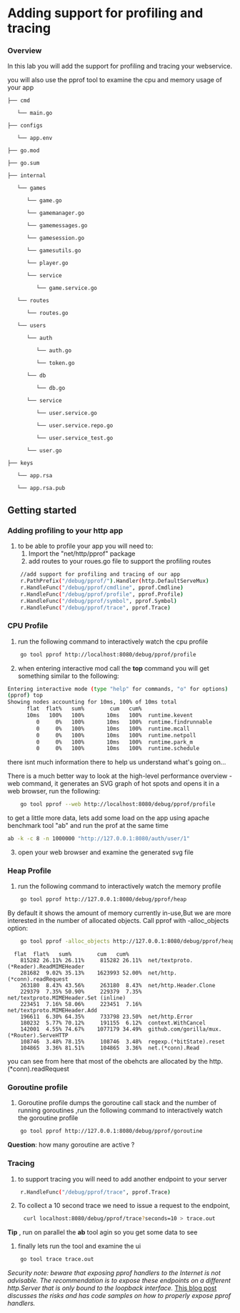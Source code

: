 # Adding support for profiling and tracing

### Overview

In this lab you will add the support for profiling and tracing  your webservice.

you will also use the pprof tool to examine the cpu and memory usage of your app

```
├── cmd

   └── main.go

├── configs

   └── app.env

├── go.mod

├── go.sum

├── internal

   └── games

      └── game.go

      └── gamemanager.go

      └── gamemessages.go

      └── gamesession.go

      └── gamesutils.go

      └── player.go

      └── service

         └── game.service.go

   └── routes

      └── routes.go

   └── users

      └── auth

         └── auth.go

         └── token.go

      └── db

         └── db.go

      └── service

         └── user.service.go

         └── user.service.repo.go

         └── user.service_test.go

      └── user.go

├── keys

   └── app.rsa

   └── app.rsa.pub
```

## Getting started 

### Adding profiling to your http app

1. to be able to profile your app you will need to:
   1. Import the "net/http/pprof" package
   2.  add routes to your roues.go file to support the profiling routes

```bash
	//add support for profiling and tracing of our app
	r.PathPrefix("/debug/pprof/").Handler(http.DefaultServeMux)
	r.HandleFunc("/debug/pprof/cmdline", pprof.Cmdline)
	r.HandleFunc("/debug/pprof/profile", pprof.Profile)
	r.HandleFunc("/debug/pprof/symbol", pprof.Symbol)
	r.HandleFunc("/debug/pprof/trace", pprof.Trace)
```

### CPU Profile

1.  run the following command to interactively watch the cpu profile 

```bash
	go tool pprof http://localhost:8080/debug/pprof/profile
```

2. when entering interactive mod call the **top** command you will get something similar to the following:

```bash
Entering interactive mode (type "help" for commands, "o" for options)
(pprof) top
Showing nodes accounting for 10ms, 100% of 10ms total
      flat  flat%   sum%        cum   cum%
      10ms   100%   100%       10ms   100%  runtime.kevent
         0     0%   100%       10ms   100%  runtime.findrunnable
         0     0%   100%       10ms   100%  runtime.mcall
         0     0%   100%       10ms   100%  runtime.netpoll
         0     0%   100%       10ms   100%  runtime.park_m
         0     0%   100%       10ms   100%  runtime.schedule
```

there isnt much information there to help us understand what's going on...

There is a much better way to look at the high-level performance overview - web command, it generates an SVG graph of hot spots and opens it in a web browser, run the following:

```bash
	go tool pprof --web http://localhost:8080/debug/pprof/profile
```

to get a little more data, lets add some load on the app using apache benchmark tool "ab" and run the prof at the same time

```bash
ab -k -c 8 -n 1000000 "http://127.0.0.1:8080/auth/user/1"
```

3. open your web browser and examine the generated svg file

   

### Heap Profile

1.  run the following command to interactively watch the memory profile 

```bash
	go tool pprof http://127.0.0.1:8080/debug/pprof/heap
```

By default it shows the amount of memory currently in-use,But we are more interested in the number of allocated objects. Call pprof with -alloc_objects option:

```bash
	go tool pprof -alloc_objects http://127.0.0.1:8080/debug/pprof/heap
```

```
  flat  flat%   sum%        cum   cum%
    815282 26.11% 26.11%     815282 26.11%  net/textproto.(*Reader).ReadMIMEHeader
    281682  9.02% 35.13%    1623993 52.00%  net/http.(*conn).readRequest
    263180  8.43% 43.56%     263180  8.43%  net/http.Header.Clone
    229379  7.35% 50.90%     229379  7.35%  net/textproto.MIMEHeader.Set (inline)
    223451  7.16% 58.06%     223451  7.16%  net/textproto.MIMEHeader.Add
    196611  6.30% 64.35%     733798 23.50%  net/http.Error
    180232  5.77% 70.12%     191155  6.12%  context.WithCancel
    142001  4.55% 74.67%    1077179 34.49%  github.com/gorilla/mux.(*Router).ServeHTTP
    108746  3.48% 78.15%     108746  3.48%  regexp.(*bitState).reset
    104865  3.36% 81.51%     104865  3.36%  net.(*conn).Read

```

you can see from here that most of the obehcts are allocated by the http.(*conn).readRequest

### Goroutine profile

1.  Goroutine profile dumps the goroutine call stack and the number of running goroutines ,run the following command to interactively watch the goroutine profile 

```bash
	go tool pprof http://127.0.0.1:8080/debug/pprof/goroutine
```

**Question**: how many goroutine are active ?

### Tracing 

1. to support tracing you will need to add another endpoint to your server

```bash
	r.HandleFunc("/debug/pprof/trace", pprof.Trace)
```

2. To collect a 10 second trace we need to issue a request to the endpoint, 

```bash
	 curl localhost:8080/debug/pprof/trace?seconds=10 > trace.out
```

**Tip** , run on parallel the **ab** tool agin so you get some data to see

1. finally lets run the tool and examine the ui

```bash
	go tool trace trace.out
```

*Security note: beware that exposing pprof handlers to the Internet is not advisable. The recommendation is to expose these endpoints on a different http.Server that is only bound to the loopback interface.* [This blog post](http://mmcloughlin.com/posts/your-pprof-is-showing) *discusses the risks and has code samples on how to properly expose pprof handlers.*

